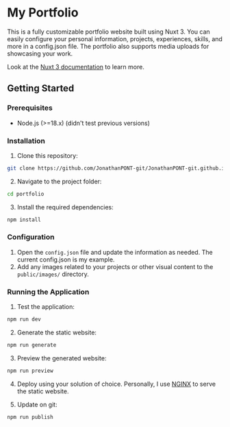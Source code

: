 # My Portfolio

This is a fully customizable portfolio website built using Nuxt 3. You can easily configure your personal information, projects, experiences, skills, and more in a config.json file. The portfolio also supports media uploads for showcasing your work.

Look at the [Nuxt 3 documentation](https://nuxt.com/docs/getting-started/introduction) to learn more.

## Getting Started

### Prerequisites

-   Node.js (>=18.x) (didn't test previous versions)

### Installation

1.  Clone this repository:

```sh
git clone https://github.com/JonathanPONT-git/JonathanPONT-git.github.io
```

2.  Navigate to the project folder:

```sh
cd portfolio
```

3.  Install the required dependencies:

```sh
npm install
```

### Configuration

1.  Open the `config.json` file and update the information as needed. The current config.json is my example.
2. Add any images related to your projects or other visual content to the `public/images/` directory.

### Running the Application

1. Test the application:

```sh
npm run dev
```

2. Generate the static website:

```sh
npm run generate
```

3. Preview the generated website:

```sh
npm run preview
```

4. Deploy using your solution of choice. Personally, I use [NGINX](https://docs.nginx.com/nginx/admin-guide/web-server/serving-static-content/) to serve the static website.

5. Update on git:

```sh
npm run publish
```